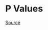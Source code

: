 # P Values

[Source](https://github.com/swirldev/swirl_courses/tree/master/Statistical_Inference/P_Values)


